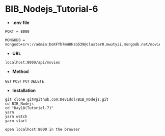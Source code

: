 # BIB_Nodejs_Tutorial-6

- **.env file**
```
PORT = 8000

MONGODB = mongodb+srv://admin:DoKFfh7mW0Hzb539@cluster0.mwutyii.mongodb.net/movies
```

- **URL**
```
localhost:8000/api/movies
```

- **Method**

`GET`
`POST`
`PUT`
`DELETE`



- **Installation**
```
git clone git@github.com:DevIdol/BIB_Nodejs.git
cd BIB_Nodejs
cd "Day18(Tutorial-7)"
yarn
yarn watch
yarn start

open localhost:8000 in the browser